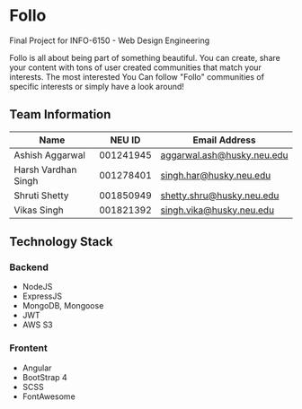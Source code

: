 # Follo
Final Project for INFO-6150 - Web Design Engineering

Follo is all about being part of something beautiful.
You can create, share your content with tons of user created communities that match your interests.
The most interested 
You Can follow "Follo" communities of specific interests or simply have a look around!
 
## Team Information

| Name | NEU ID          | Email Address                    |
| --------  | ----------------| ---------------------- |
| Ashish  Aggarwal     | 001241945  | aggarwal.ash@husky.neu.edu |
| Harsh Vardhan Singh |001278401 |singh.har@husky.neu.edu |
| Shruti Shetty | 001850949 | shetty.shru@husky.neu.edu |
| Vikas Singh | 001821392 | singh.vika@husky.neu.edu |

## Technology Stack

### Backend
- NodeJS
- ExpressJS
- MongoDB, Mongoose
- JWT
- AWS S3

### Frontent
- Angular
- BootStrap 4
- SCSS
- FontAwesome
